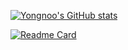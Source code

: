 [![Yongnoo's GitHub stats](https://github-readme-stats.vercel.app/api?username=yongnoo&show_icons=true&theme=nord)](https://github.com/anuraghazra/github-readme-stats)


[![Readme Card](https://github-readme-stats.vercel.app/api/pin/?username=yongnoo&repo=yongnoo&theme=nord)](https://github.com/anuraghazra/github-readme-stats)
